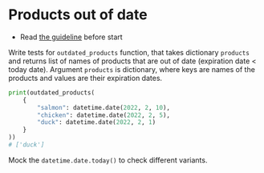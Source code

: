 # Products out of date

- Read [the guideline](https://github.com/mate-academy/py-task-guideline/blob/main/README.md) before start

Write tests for `outdated_products` function, that takes dictionary
`products` and returns list of names of products that are out 
of date (expiration
date < today date). Argument `products` is dictionary, where keys are
names of the products and values are their expiration dates.
```python
print(outdated_products(
    {
        "salmon": datetime.date(2022, 2, 10),
        "chicken": datetime.date(2022, 2, 5),
        "duck": datetime.date(2022, 2, 1)
    }
))
# ['duck']
```
Mock the `datetime.date.today()` to check different variants.